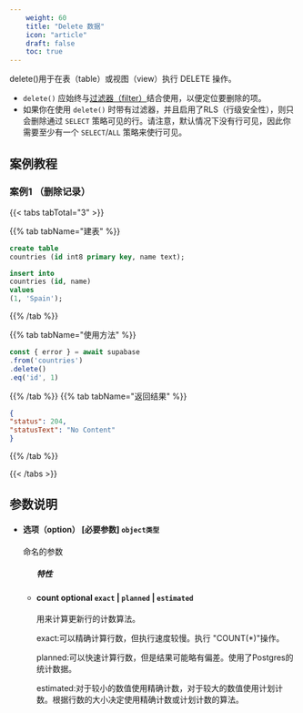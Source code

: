 ```yaml
---
    weight: 60
    title: "Delete 数据"
    icon: "article"
    draft: false
    toc: true
---
```


delete()用于在表（table）或视图（view）执行 DELETE 操作。

* `delete()` 应始终与[过滤器（filter）](/docs/app/SDKdocs/JavaScript/database/using-filters)结合使用，以便定位要删除的项。
* 如果你在使用 `delete()` 时带有过滤器，并且启用了RLS（行级安全性），则只会删除通过  `SELECT` 策略可见的行。请注意，默认情况下没有行可见，因此你需要至少有一个 `SELECT`/`ALL` 策略来使行可见。


## 案例教程

### 案例1 （删除记录）

{{< tabs tabTotal="3" >}}
 

{{% tab tabName="建表" %}}



  ```sql
create table
  countries (id int8 primary key, name text);

insert into
  countries (id, name)
values
  (1, 'Spain');
  ```



{{% /tab %}}

{{% tab tabName="使用方法" %}}



  ```ts
const { error } = await supabase
  .from('countries')
  .delete()
  .eq('id', 1)
  ```



{{% /tab %}}
{{% tab tabName="返回结果" %}}



  ```json
{
  "status": 204,
  "statusText": "No Content"
}
  ```


{{% /tab %}}

{{< /tabs >}}





## 参数说明


<ul className="method-list-group">
  
<li className="method-list-item">
  <h4 className="method-list-item-label">
    <span className="method-list-item-label-name">
      选项（option）
    </span>
    <span className="method-list-item-label-badge required">
      [必要参数]
    </span>
    <span className="method-list-item-validation">
      <code>object类型</code>
    </span>
  </h4>
  <div class="method-list-item-description">

命名的参数

  </div>
  
<ul className="method-list-group">
  <h5 class="method-list-title method-list-title-isChild expanded">特性</h5>

<li className="method-list-item">
  <h4 className="method-list-item-label">
    <span className="method-list-item-label-name">
      count
    </span>
    <span className="method-list-item-label-badge false">
      optional
    </span>
    <span className="method-list-item-validation">
      <code>exact</code> | <code>planned</code> | <code>estimated</code>
    </span>
  </h4>
  <div class="method-list-item-description">

用来计算更新行的计数算法。

exact:可以精确计算行数，但执行速度较慢。执行 "COUNT(*)"操作。

planned:可以快速计算行数，但是结果可能略有偏差。使用了Postgres的统计数据。

estimated:对于较小的数值使用精确计数，对于较大的数值使用计划计数。根据行数的大小决定使用精确计数或计划计数的算法。

  </div>
  
</li>

</ul>

</li>

</ul>
